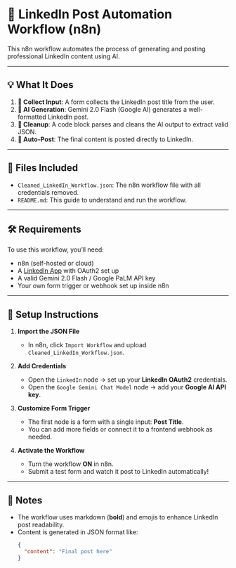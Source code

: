 # 📢 LinkedIn Post Automation Workflow (n8n)

This n8n workflow automates the process of generating and posting professional LinkedIn content using AI.

---

## 💡 What It Does

1. **📝 Collect Input**: A form collects the LinkedIn post title from the user.
2. **🤖 AI Generation**: Gemini 2.0 Flash (Google AI) generates a well-formatted LinkedIn post.
3. **🧹 Cleanup**: A code block parses and cleans the AI output to extract valid JSON.
4. **🔗 Auto-Post**: The final content is posted directly to LinkedIn.

---

## 📂 Files Included

- `Cleaned_LinkedIn_Workflow.json`: The n8n workflow file with all credentials removed.
- `README.md`: This guide to understand and run the workflow.

---

## 🛠 Requirements

To use this workflow, you’ll need:

- n8n (self-hosted or cloud)
- A [LinkedIn App](https://www.linkedin.com/developers/) with OAuth2 set up
- A valid Gemini 2.0 Flash / Google PaLM API key
- Your own form trigger or webhook set up inside n8n

---

## 🔌 Setup Instructions

1. **Import the JSON File**
   - In n8n, click `Import Workflow` and upload `Cleaned_LinkedIn_Workflow.json`.

2. **Add Credentials**
   - Open the `LinkedIn` node → set up your **LinkedIn OAuth2** credentials.
   - Open the `Google Gemini Chat Model` node → add your **Google AI API key**.

3. **Customize Form Trigger**
   - The first node is a form with a single input: **Post Title**.
   - You can add more fields or connect it to a frontend webhook as needed.

4. **Activate the Workflow**
   - Turn the workflow **ON** in n8n.
   - Submit a test form and watch it post to LinkedIn automatically!

---

## 📌 Notes

- The workflow uses markdown (**bold**) and emojis to enhance LinkedIn post readability.
- Content is generated in JSON format like:
  ```json
  {
    "content": "Final post here"
  }
